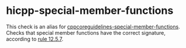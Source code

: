 hicpp-special-member-functions
==============================

This check is an alias for
[cppcoreguidelines-special-member-functions](https://clang.llvm.org/extra/clang-tidy/checks/cppcoreguidelines-special-member-functions.html).
Checks that special member functions have the correct signature,
according to [rule
12.5.7](http://www.codingstandard.com/rule/12-5-7-declare-assignment-operators-with-the-ref-qualifier/).
